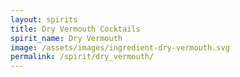 ```yaml
---
layout: spirits
title: Dry Vermouth Cocktails
spirit_name: Dry Vermouth
image: /assets/images/ingredient-dry-vermouth.svg
permalink: /spirit/dry_vermouth/
---
```

